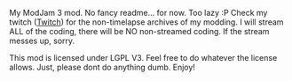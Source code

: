 My ModJam 3 mod. No fancy readme... for now. Too lazy :P
Check my twitch (<a href="http://twitch.tv/sci4me/">Twitch</a>) for the non-timelapse archives of my modding.
I will stream ALL of the coding, there will be NO non-streamed coding. If the stream messes up, sorry. 

This mod is licensed under LGPL V3. Feel free to do whatever the license allows. Just, please dont do anything dumb. Enjoy!
